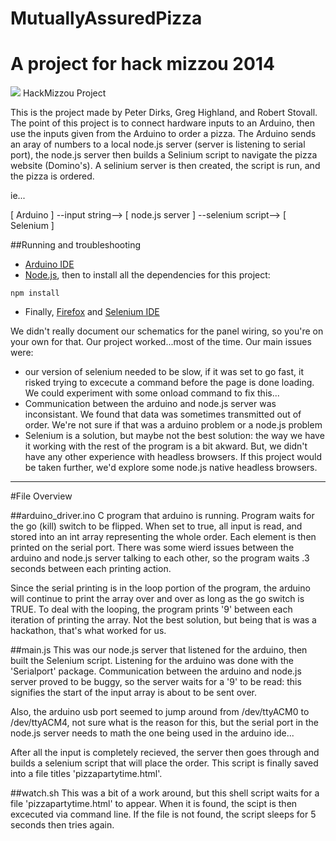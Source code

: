 MutuallyAssuredPizza
====================
A project for hack mizzou 2014
====================
![](http://i.imgur.com/BL7qbTF.jpg)
HackMizzou Project

This is the project made by Peter Dirks, Greg Highland, and Robert Stovall.
The point of this project is to connect hardware inputs to an Arduino, then use the inputs given from the Arduino to order a pizza.
The Arduino sends an aray of numbers to a local node.js server (server is listening to serial port), the node.js server then builds a Selinium script to navigate the pizza website (Domino's). A selinium server is then created, the script is run, and the pizza is ordered.

ie...

  [ Arduino ] --input string--> [ node.js server ] --selenium script--> [ Selenium ]
  
##Running and troubleshooting
* [Arduino IDE](http://arduino.cc/en/main/software)
* [Node.js](http://nodejs.org/), then to install all the dependencies for this project:
```
npm install
```
* Finally, [Firefox](https://www.mozilla.org/en-US/firefox/new/) and [Selenium IDE](https://addons.mozilla.org/en-US/firefox/addon/selenium-expert-selenium-ide/)


We didn't really document our schematics for the panel wiring, so you're on your own for that.
Our project worked...most of the time. Our main issues were:
* our version of selenium needed to be slow, if it was set to go fast, it risked trying to excecute a command before the page is done loading. We could experiment with some onload command to fix this...
* Communication between the arduino and node.js server was inconsistant. We found that data was sometimes transmitted out of order. We're not sure if that was a arduino problem or a node.js problem
* Selenium is a solution, but maybe not the best solution: the way we have it working with the rest of the program is a bit akward. But, we didn't have any other experience with headless browsers. If this project would be taken further, we'd explore some node.js native headless browsers.
  
---
#File Overview

##arduino_driver.ino
C program that arduino is running. Program waits for the go (kill) switch to be flipped. When set to true, all input is read, and stored into an int array representing the whole order. Each element is then printed on the serial port. There was some wierd issues between the arduino and node.js server talking to each other, so the program waits .3 seconds between each printing action. 

Since the serial printing is in the loop portion of the program, the arduino will continue to print the array over and over as long as the go switch is TRUE. To deal with the looping, the program prints '9' between each iteration of printing the array. Not the best solution, but being that is was a hackathon, that's what worked for us.

##main.js
This was our node.js server that listened for the arduino, then built the Selenium script. Listening for the arduino was done with the 'Serialport' package. Communication between the arduino and node.js server proved to be buggy, so the server waits for a '9' to be read: this signifies the start of the input array is about to be sent over. 

Also, the arduino usb port seemed to jump around from /dev/ttyACM0 to /dev/ttyACM4, not sure what is the reason for this, but the serial port in the node.js server needs to math the one being used in the arduino ide...

After all the input is completely recieved, the server then goes through and builds a selenium script that will place the order. This script is finally saved into a file titles 'pizzapartytime.html'.

##watch.sh
This was a bit of a work around, but this shell script waits for a file 'pizzapartytime.html' to appear. When it is found, the scipt is then excecuted via command line. If the file is not found, the script sleeps for 5 seconds then tries again.

